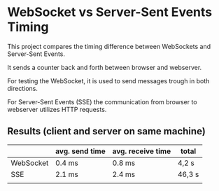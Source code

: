 # WebSocket vs Server-Sent Events Timing
This project compares the timing difference between WebSockets and Server-Sent Events.

It sends a counter back and forth between browser and webserver.

For testing the WebSocket, it is used to send messages trough in both directions.

For Server-Sent Events (SSE) the communication from browser to webserver utilizes HTTP requests.


## Results (client and server on same machine)
|           | avg. send time | avg. receive time | total  |
|-----------|----------------|-------------------|--------|
| WebSocket | 0.4 ms         | 0.8 ms            | 4,2 s  |
| SSE       | 2.1 ms         | 2.4 ms            | 46,3 s |
|           |                |                   |        |